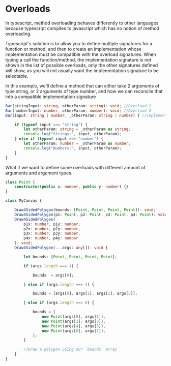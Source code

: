 # Overloads

In typescript, method overloading behaves differently to other languages because typescript compiles to javascript which has no notion of method overloading.  

Typescript's solution is to allow you to define multiple signatures for a function or method, and then to create an implementation whose implementation must be compatible with the overload signatures.
When typing a call the function/method, the implementation signature is not shown in the list of possible overloads, only the other signatures defined will show, as you will not usually want the implementation signature to be selectable.

In this example, we'll define a method that can either take 2 arguments of type string, or 2 arguments of type number, and how we can reconcile that into a compatible implementation signature
```typescript
Bar(stringInput: string, otherParam: string): void; //Overload 1
Bar(numberInput: number, otherParam: number): void; //Overload 2
Bar(input: string | number, _otherParam: string | number) { //Implementation

    if (typeof input === "string") {
        let otherParam: string = _otherParam as string;
        console.log("Strings:", input, otherParam);
    } else if (typeof input === "number") {
        let otherParam: number = _otherParam as number;
        console.log("Numbers:", input, otherParam);
    }
}
```


What if we want to define some overloads with different amount of arguments and argument types.

```typescript
class Point {
    constructor(public x: number, public y: number) {}
}

class MyCanvas {

    Draw4SidedPolygon(bounds: [Point, Point, Point, Point]): void;
    Draw4SidedPolygon(p1: Point, p2: Point, p3: Point, p4: Point): void;
    Draw4SidedPolygon(
        p1x: number, p1y: number,
        p2x: number, p2y: number,
        p3x: number, p3y: number,
        p4x: number, p4y: number
    ): void;
    Draw4SidedPolygon(...args: any[]): void {

        let bounds: [Point, Point, Point, Point];

        if (args.length === 1) {

            bounds  = args[0];

        } else if (args.length === 4) {

            bounds = [args[0], args[1], args[2], args[3]];

        } else if (args.length === 8) {

            bounds = [
                new Point(args[0], args[1]),
                new Point(args[2], args[3]),
                new Point(args[4], args[5]),
                new Point(args[6], args[7]),
            ];
        }

        //Draw a polygon using our `bounds` array
    }
}
```